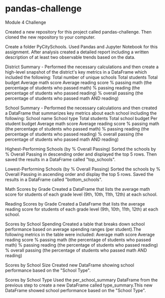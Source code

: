 # pandas-challenge
Module 4 Challenge

Created a new repository for this project called pandas-challenge. Then cloned the new repository to your computer.

Create a folder PyCitySchools. Used Pandas and Jupyter Notebook for this assignment. After analysis created a detailed report including a written description of at least two observable trends based on the data.

District Summary -
Performed  the necessary calculations and then create a high-level snapshot of the district's key metrics in a DataFrame which included the following:
Total number of unique schools
Total students
Total budget
Average math score
Average reading score
% passing math (the percentage of students who passed math)
% passing reading (the percentage of students who passed reading)
% overall passing (the percentage of students who passed math AND reading)

School Summary - 
Performed the necessary calculations and then created a DataFrame that summarizes key metrics about each school including the following:
School name
School type
Total students
Total school budget
Per student budget
Average math score
Average reading score
% passing math (the percentage of students who passed math)
% passing reading (the percentage of students who passed reading)
% overall passing (the percentage of students who passed math AND reading)

Highest-Performing Schools (by % Overall Passing)
Sorted the schools by % Overall Passing in descending order and displayed the top 5 rows. Then saved the results in a DataFrame called "top_schools".

Lowest-Performing Schools (by % Overall Passing)
Sorted the schools by % Overall Passing in ascending order and display the top 5 rows. Saved the results in a DataFrame called "bottom_schools".

Math Scores by Grade
Created a DataFrame that lists the average math score for students of each grade level (9th, 10th, 11th, 12th) at each school.

Reading Scores by Grade
Created a DataFrame that lists the average reading score for students of each grade level (9th, 10th, 11th, 12th) at each school.

Scores by School Spending
Created a table that breaks down school performance based on average spending ranges (per student).The following metrics in the table were included:
Average math score
Average reading score
% passing math (the percentage of students who passed math)
% passing reading (the percentage of students who passed reading)
% overall passing (the percentage of students who passed math AND reading)

Scores by School Size
Created new DataFrame showing school performance based on the "School Type".

Scores by School Type
Used the per_school_summary DataFrame from the previous step to create a new DataFrame called type_summary.This new DataFrame showed school performance based on the "School Type".

